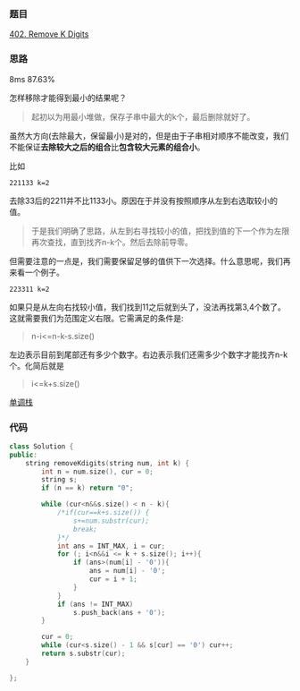 ### 题目
[402. Remove K Digits](https://leetcode-cn.com/problems/remove-k-digits/submissions/)
### 思路
8ms 87.63%

怎样移除才能得到最小的结果呢？
> 起初以为用最小堆做，保存子串中最大的k个，最后删除就好了。

虽然大方向(去除最大，保留最小)是对的，但是由于子串相对顺序不能改变，我们不能保证**去除较大之后的组合**比**包含较大元素的组合小**。

比如
```
221133 k=2
```
去除33后的2211并不比1133小。原因在于并没有按照顺序从左到右选取较小的值。

> 于是我们明确了思路，从左到右寻找较小的值，把找到值的下一个作为左限再次查找，直到找齐n-k个。然后去除前导零。

但需要注意的一点是，我们需要保留足够的值供下一次选择。什么意思呢，我们再来看一个例子。
```
223311 k=2
```
如果只是从左向右找较小值，我们找到11之后就到头了，没法再找第3,4个数了。这就需要我们为范围定义右限。它需满足的条件是:
> n-i<=n-k-s.size()

左边表示目前到尾部还有多少个数字。右边表示我们还需多少个数字才能找齐n-k个。化简后就是
> i<=k+s.size()

[单调栈](https://leetcode-cn.com/problems/remove-k-digits/solution/402-yi-diao-kwei-shu-zi-dan-diao-zhan-by-guohaodin/)
### 代码
```c++
class Solution {
public:
   	string removeKdigits(string num, int k) {
		int n = num.size(), cur = 0;
		string s;
		if (n == k) return "0";

		while (cur<n&&s.size() < n - k){
			/*if(cur==k+s.size()) {
                s+=num.substr(cur);
                break;
            }*/
			int ans = INT_MAX, i = cur;
			for (; i<n&&i <= k + s.size(); i++){
				if (ans>(num[i] - '0')){
					ans = num[i] - '0';
					cur = i + 1;
				}
			}
			if (ans != INT_MAX)
				s.push_back(ans + '0');
		}

		cur = 0;
		while (cur<s.size() - 1 && s[cur] == '0') cur++;
		return s.substr(cur);
	}

};
```

